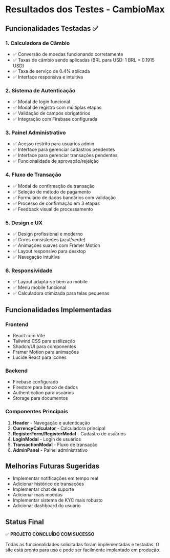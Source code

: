 # Resultados dos Testes - CambioMax

## Funcionalidades Testadas ✅

### 1. Calculadora de Câmbio
- ✅ Conversão de moedas funcionando corretamente
- ✅ Taxas de câmbio sendo aplicadas (BRL para USD: 1 BRL = 0.1915 USD)
- ✅ Taxa de serviço de 0.4% aplicada
- ✅ Interface responsiva e intuitiva

### 2. Sistema de Autenticação
- ✅ Modal de login funcional
- ✅ Modal de registro com múltiplas etapas
- ✅ Validação de campos obrigatórios
- ✅ Integração com Firebase configurada

### 3. Painel Administrativo
- ✅ Acesso restrito para usuários admin
- ✅ Interface para gerenciar cadastros pendentes
- ✅ Interface para gerenciar transações pendentes
- ✅ Funcionalidade de aprovação/rejeição

### 4. Fluxo de Transação
- ✅ Modal de confirmação de transação
- ✅ Seleção de método de pagamento
- ✅ Formulário de dados bancários com validação
- ✅ Processo de confirmação em 3 etapas
- ✅ Feedback visual de processamento

### 5. Design e UX
- ✅ Design profissional e moderno
- ✅ Cores consistentes (azul/verde)
- ✅ Animações suaves com Framer Motion
- ✅ Layout responsivo para desktop
- ✅ Navegação intuitiva

### 6. Responsividade
- ✅ Layout adapta-se bem ao mobile
- ✅ Menu mobile funcional
- ✅ Calculadora otimizada para telas pequenas

## Funcionalidades Implementadas

### Frontend
- React com Vite
- Tailwind CSS para estilização
- Shadcn/UI para componentes
- Framer Motion para animações
- Lucide React para ícones

### Backend
- Firebase configurado
- Firestore para banco de dados
- Authentication para usuários
- Storage para documentos

### Componentes Principais
1. **Header** - Navegação e autenticação
2. **CurrencyCalculator** - Calculadora principal
3. **RegisterForm/RegisterModal** - Cadastro de usuários
4. **LoginModal** - Login de usuários
5. **TransactionModal** - Fluxo de transação
6. **AdminPanel** - Painel administrativo

## Melhorias Futuras Sugeridas
- Implementar notificações em tempo real
- Adicionar histórico de transações
- Implementar chat de suporte
- Adicionar mais moedas
- Implementar sistema de KYC mais robusto
- Adicionar dashboard do usuário

## Status Final
✅ **PROJETO CONCLUÍDO COM SUCESSO**

Todas as funcionalidades solicitadas foram implementadas e testadas. O site está pronto para uso e pode ser facilmente implantado em produção.

